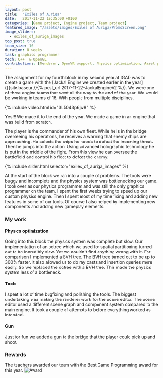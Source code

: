 ```yaml
---
layout: post
title:  "Exiles of Auriga"
date:   2017-11-22 19:35:00 +0100
categories: [Game project, Engine project, Team project]
featured_image: "/assets/images/Exiles of Auriga/PromoScreen.png"
image_sliders:
  - exiles_of_auriga_images
top_post: true
team_size: 16
duration: 8 weeks
task: graphics programmer
tech: C++  & OpenGL
contributions: [Renderer, OpenVR support, Physics optimization, Asset pipeline]
---
```

The assignment for my fourth block in my second year at IGAD was to create a game with the [Jackal Engine we created earlier in the year]({{site.baseurl}}{% post_url 2017-11-22-JackalEngineV2 %}). We were one of three engine teams that went all the way to the end of the year. We would be working in teams of 16. With people from multiple disciplines.

<!--more-->
{% include video.html id="3L5043p6jw8" %}

Yes!!! We made it to the end of the year. We made a game in an engine that was build from scratch.

The player is the commander of his own fleet. While he is in the bridge overseeing his operations, he receives a warning that enemy ships are approaching. He selects the ships he needs to defeat the incoming threat. Then he jumps into the action. Using advanced holographic technology he is put in the middle of the fight. From this view he can oversee the battlefield and control his fleet to defeat the enemy.

{% include slider.html selector="exiles_of_auriga_images" %}

At the start of the block we ran into a couple of problems. The tools were buggy and incomplete and the physics system was bottlenecking our game. I took over as our physics programmer and was still the only graphics programmer on the team. I spent the first weeks trying to speed up our custom physics engine. Then I spent most of my time fixing and adding new features in some of our tools. Of course I also helped by implementing new components and adding new gameplay elements.

<h3>My work</h3>
<h4>Physics optimization</h4>
Going into this block the physics system was complete but slow. Our implementation of an octree which we used for spatial partitioning turned out to be incredibly slow. Yet we couldn't find anything wrong with it. For comparison I implemented a BVH tree. The BVH tree turned out to be up to 300% faster. It also allowed us to do ray casts and insertion queries more easily. So we replaced the octree with a BVH tree. This made the physics system less of a bottleneck.

<h4>Tools</h4>
I spent a lot of time bugfixing and polishing the tools. The biggest undertaking was making the renderer work for the scene editor. The scene editor used a different scene graph and component system compared to the main engine. It took a couple of attempts to before everything worked as intended.

<h4>Gun</h4>
Just for fun we added a gun to the bridge that the player could pick up and shoot.

<h3>Rewards</h3>
The teachers awarded our team with the Best Game Programming award for this year.
<img src="{{ "/assets/images/Exiles of Auriga/Award.jpg" | relative_url }}" alt="Award" class="post_image">
